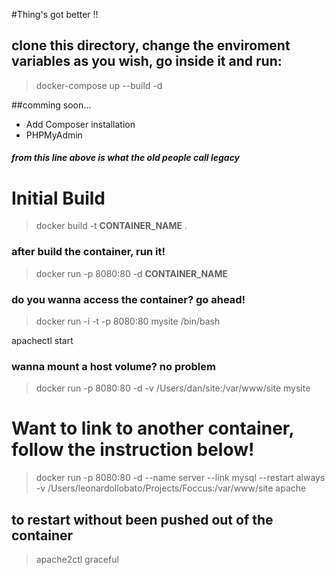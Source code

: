 #Thing's got better !!
## clone this directory, change the enviroment variables as you wish, go inside it and run:
> docker-compose up --build -d

##comming soon...
- Add Composer installation
- PHPMyAdmin

##### from this line above is what the old people call legacy

# Initial Build
> docker build -t **CONTAINER_NAME** . 

### after build the container, run it!
> docker run -p 8080:80 -d **CONTAINER_NAME** 

### do you wanna access the container? go ahead!
> docker run -i -t -p 8080:80 mysite /bin/bash 

apachectl start 

### wanna mount a host volume? no problem
> docker run -p 8080:80 -d -v /Users/dan/site:/var/www/site mysite 

# Want to link to another container, follow the instruction below!
>docker run -p 8080:80 -d --name server --link mysql --restart always -v /Users/leonardollobato/Projects/Foccus:/var/www/site apache

## to restart without been pushed out of the container
> apache2ctl graceful
